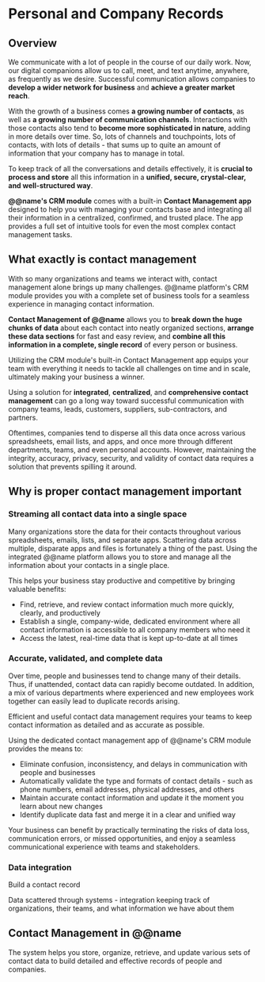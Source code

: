 # Personal and Company Records

## Overview

We communicate with a lot of people in the course of our daily work. 
Now, our digital companions allow us to call, meet, and text anytime, anywhere, as frequently as we desire. 
Successful communication allows companies to **develop a wider network for business** and **achieve a greater market reach**.  

With the growth of a business comes **a growing number of contacts**, as well as **a growing number of communication channels**. 
Interactions with those contacts also tend to **become more sophisticated in nature**, adding in more details over time. 
So, lots of channels and touchpoints, lots of contacts, with lots of details - that sums up to quite an amount of information that your company has to manage in total.  

To keep track of all the conversations and details effectively, it is **crucial to process and store** all this information in a **unified, secure, crystal-clear, and well-structured way**.  

**@@name's CRM module** comes with a built-in **Contact Management app** designed to help you with managing your contacts base and integrating all their information in a centralized, confirmed, and trusted place. 
The app provides a full set of intuitive tools for even the most complex contact management tasks.  

## What exactly is contact management


With so many organizations and teams we interact with, contact management alone brings up many challenges. 
@@name platform's CRM module provides you with a complete set of business tools for a seamless experience in managing contact information.  

**Contact Management of @@name** allows you to **break down the huge chunks of data** about each contact into neatly organized sections, **arrange these data sections** for fast and easy review, and **combine all this information in a complete, single record** of every person or business.  

Utilizing the CRM module's built-in Contact Management app equips your team with everything it needs to tackle all challenges on time and in scale, ultimately making your business a winner.  

Using a solution for **integrated**, **centralized**, and **comprehensive contact management** can go a long way toward successful communication with company teams, leads, customers, suppliers, sub-contractors, and partners.  

Oftentimes, companies tend to disperse all this data once across various spreadsheets, email lists, and apps, and once more through different departments, teams, and even personal accounts. 
However, maintaining the integrity, accuracy, privacy, security, and validity of contact data requires a solution that prevents spilling it around.  

## Why is proper contact management important

### Streaming all contact data into a single space

Many organizations store the data for their contacts throughout various spreadsheets, emails, lists, and separate apps. 
Scattering data across multiple, disparate apps and files is fortunately a thing of the past. 
Using the integrated @@name platform allows you to store and manage all the information about your contacts in a single place.  

This helps your business stay productive and competitive by bringing valuable benefits:  

* Find, retrieve, and review contact information much more quickly, clearly, and productively 
* Establish a single, company-wide, dedicated environment where all contact information is accessible to all company members who need it 
* Access the latest, real-time data that is kept up-to-date at all times

### Accurate, validated, and complete data

Over time, people and businesses tend to change many of their details. 
Thus, if unattended, contact data can rapidly become outdated. 
In addition, a mix of various departments where experienced and new employees work together can easily lead to duplicate records arising.  

Efficient and useful contact data management requires your teams to keep contact information as detailed and as accurate as possible. 

Using the dedicated contact management app of @@name's CRM module provides the means to:  

* Eliminate confusion, inconsistency, and delays in communication with people and businesses 
* Automatically validate the type and formats of contact details - such as phone numbers, email addresses, physical addresses, and others 
* Maintain accurate contact information and update it the moment you learn about new changes 
* Identify duplicate data fast and merge it in a clear and unified way  

Your business can benefit by practically terminating the risks of data loss, communication errors, or missed opportunities, and enjoy a seamless communicational experience with teams and stakeholders.  

### Data integration

Build a contact record

Data scattered through systems - integration
keeping track of organizations, their teams, and what information we have about them

## Contact Management in @@name





The system helps you store, organize, retrieve, and update various sets of contact data to build detailed and effective records of people and companies.  
